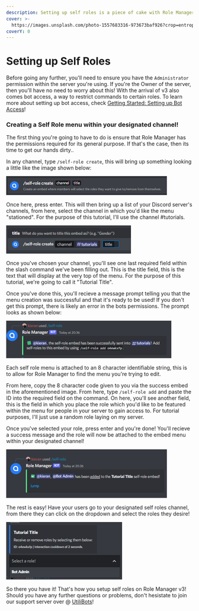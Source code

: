 ```yaml
---
description: Setting up self roles is a piece of cake with Role Manager v3!
cover: >-
  https://images.unsplash.com/photo-1557683316-973673baf926?crop=entropy&cs=tinysrgb&fm=jpg&ixid=MnwxOTcwMjR8MHwxfHNlYXJjaHw4fHxncmFkaWVudHxlbnwwfHx8fDE2NTMxODU2NTU&ixlib=rb-1.2.1&q=80
coverY: 0
---
```


# Setting up Self Roles

Before going any further, you'll need to ensure you have the `Administrator` permission within the server you're using. If you're the Owner of the server, then you'll have no need to worry about this! With the arrival of v3 also comes bot access, a way to restrict commands to certain roles. To learn more about setting up bot access, check [Getting Started: Setting up Bot Access](bot-access.md)!

### Creating a Self Role menu within your designated channel!

The first thing you're going to have to do is ensure that Role Manager has the permissions required for its general purpose. If that's the case, then its time to get our hands dirty..

In any channel, type `/self-role create`, this will bring up something looking a little like the image shown below:

![](<../.gitbook/assets/image (5) (1) (1).png>)

Once here, press enter. This will then bring up a list of your Discord server's channels, from here, select the channel in which you'd like the menu "stationed". For the purpose of this tutorial, I'll use the channel #tutorials.

![](<../.gitbook/assets/image (2) (1) (1) (1).png>)

Once you've chosen your channel, you'll see one last required field within the slash command we've been filling out. This is the title field, this is the text that will display at the very top of the menu. For the purpose of this tutorial, we're going to call it "Tutorial Title".

Once you've done this, you'll recieve a message prompt telling you that the menu creation was successful and that it's ready to be used! If you don't get this prompt, there is likely an error in the bots permissions. The prompt looks as shown below:

![](<../.gitbook/assets/image (1) (1) (1).png>)

Each self role menu is attached to an 8 character identifiable string, this is to allow for Role Manager to find the menu you're trying to edit.

From here, copy the 8 character code given to you via the success embed in the aforementioned image. From here, type `/self-role add` and paste the ID into the required field on the command. On here, you'll see another field, this is the field in which you place the role which you'd like to be featured within the menu for people in your server to gain access to. For tutorial purposes, I'll just use a random role laying on my server.

Once you've selected your role, press enter and you're done! You'll recieve a success message and the role will now be attached to the embed menu within your designated channel!

![](<../.gitbook/assets/image (1) (1) (1) (1).png>)

The rest is easy! Have your users go to your designated self roles channel, from there they can click on the dropdown and select the roles they desire!&#x20;

![](<../.gitbook/assets/image (3) (1) (1) (1).png>)

So there you have it! That's how you setup self roles on Role Manager v3! Should you have any further questions or problems, don't hesistate to join our support server over @ [UtiliBots](https://discord.gg/cAtc7kZbPX)!
